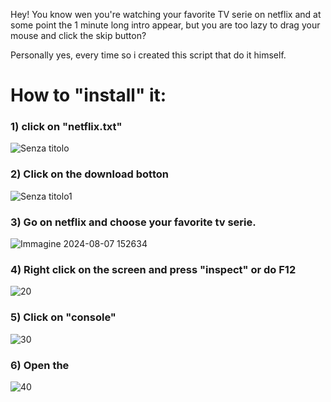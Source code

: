 Hey! You know wen you're watching your favorite TV serie on netflix and at some point the 1 minute long intro appear, but you are too lazy to drag your mouse and click the skip button?

Personally yes, every time so i created this script that do it himself.

# How to "install" it:

### 1) click on "netflix.txt"
![Senza titolo](https://github.com/user-attachments/assets/0bca1c34-4435-4c44-95a3-77a158a3f54b)
### 2) Click on the download botton
![Senza titolo1](https://github.com/user-attachments/assets/7046e3a0-57b6-4fea-9d7b-0aac2e320b08)
### 3) Go on netflix and choose your favorite tv serie.
![Immagine 2024-08-07 152634](https://github.com/user-attachments/assets/24bb945d-161f-44dc-84f9-11db4c531a6b)
### 4) Right click on the screen and press "inspect" or do F12
![20](https://github.com/user-attachments/assets/924956a9-03b7-4d2e-8597-56c060ffb6f8)
### 5) Click on "console"
![30](https://github.com/user-attachments/assets/7fe472c1-8548-44da-a68a-dc65474de979)
### 6) Open the 
![40](https://github.com/user-attachments/assets/6e4bdbbb-40a8-4cb3-901b-08145ce24b25)
